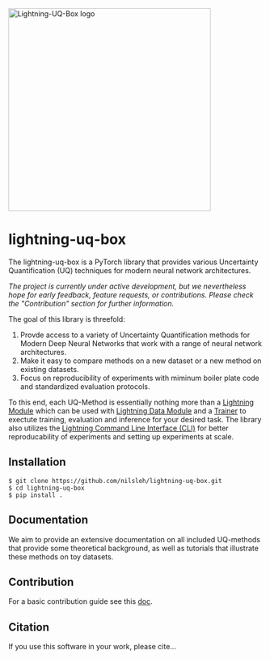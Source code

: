 <img src="https://raw.githubusercontent.com/nilsleh/lightning-uq-box/main/logo/log.png" width="400" alt="Lightning-UQ-Box logo"/>

# lightning-uq-box

The lightning-uq-box is a PyTorch library that provides various Uncertainty Quantification (UQ) techniques for modern neural network architectures. 

*The project is currently under active development, but we nevertheless hope for early feedback, feature requests, or contributions. Please check the "Contribution" section for further information.*

The goal of this library is threefold:

1. Provde access to a variety of Uncertainty Quantification methods for Modern Deep Neural Networks that work with a range of neural network architectures.
2. Make it easy to compare methods on a new dataset or a new method on existing datasets.
3. Focus on reproducibility of experiments with miminum boiler plate code and standardized evaluation protocols.

To this end, each UQ-Method is essentially nothing more than a [Lightning Module](https://lightning.ai/docs/pytorch/stable/common/lightning_module.html) which can be used with [Lightning Data Module](https://lightning.ai/docs/pytorch/stable/data/datamodule.html) and a [Trainer](https://lightning.ai/docs/pytorch/stable/common/trainer.html) to exectute training, evaluation and inference for your desired task. The library also utilizes the [Lightning Command Line Interface (CLI)](https://lightning.ai/docs/pytorch/stable/api/lightning.pytorch.cli.LightningCLI.html) for better reproducability of experiments and setting up experiments at scale.

## Installation

```console
$ git clone https://github.com/nilsleh/lightning-uq-box.git
$ cd lightning-uq-box
$ pip install .
```

## Documentation 
We aim to provide an extensive documentation on all included UQ-methods that provide some theoretical background, as well as tutorials that illustrate these methods on toy datasets. 

## Contribution
For a basic contribution guide see this [doc](contribution_guide.md).

## Citation
If you use this software in your work, please cite...